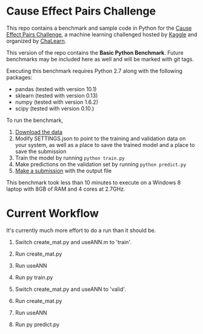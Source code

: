 Cause Effect Pairs Challenge
============================

This repo contains a benchmark and sample code in Python for the [Cause Effect Pairs Challenge](https://www.kaggle.com/c/cause-effect-pairs), a machine learning challenged hosted by [Kaggle](https://www.kaggle.com) and organized by [ChaLearn](http://www.chalearn.org/).

This version of the repo contains the **Basic Python Benchmark**. Future benchmarks may be included here as well and will be marked with git tags.

Executing this benchmark requires Python 2.7 along with the following packages:

 - pandas (tested with version 10.1)
 - sklearn (tested with version 0.13)
 - numpy (tested with version 1.6.2)
 - scipy (tested with version 0.10.)

To run the benchmark,

1. [Download the data](https://www.kaggle.com/c/cause-effect-pairs/data)
2. Modify SETTINGS.json to point to the training and validation data on your system, as well as a place to save the trained model and a place to save the submission
3. Train the model by running `python train.py`
4. Make predictions on the validation set by running `python predict.py`
5. [Make a submission](https://www.kaggle.com/c/cause-effect-pairs/team/select) with the output file

This benchmark took less than 10 minutes to execute on a Windows 8 laptop with 8GB of RAM and 4 cores at 2.7GHz.



Current Workflow
================

It's currently much more effort to do a run than it should be.

1. Switch create_mat.py and useANN.m to 'train'.
2. Run create_mat.py
3. Run useANN
4. Run py train.py

5. Switch create_mat.py and useANN to 'valid'.
6. Run create_mat.py
7. Run useANN
8. Run py predict.py


